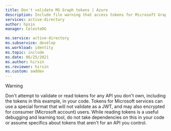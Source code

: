 ```yaml
---
title: Don't validate MS Graph tokens | Azure
description: Include file warning that access tokens for Microsoft Graph should be considered opaque and should never be validated by customer code. Only Microsoft Graph validates Microsoft Graph access tokens.
services: active-directory
author: hpsin
manager: CelesteDG

ms.service: active-directory
ms.subservice: develop
ms.workload: identity
ms.topic: include
ms.date: 06/25/2021
ms.author: hirsin
ms.reviewer: hirsin
ms.custom: aaddev
---
```


> [!WARNING]
> Don't attempt to validate or read tokens for any API you don't own, including the tokens in this example, in your code.  Tokens for Microsoft services can use a special format that will not validate as a JWT, and may also encrypted for consumer (Microsoft account) users. While reading tokens is a useful debugging and learning tool, do not take dependencies on this in your code or assume specifics about tokens that aren't for an API you control.
